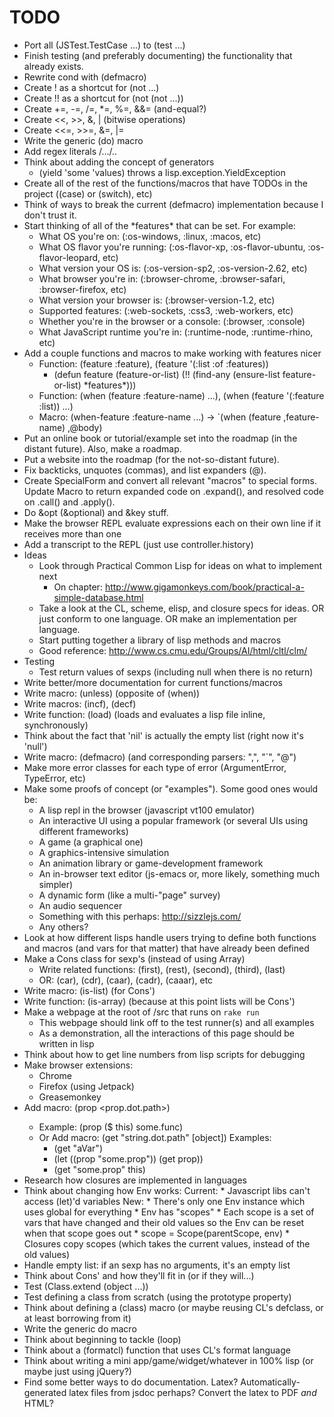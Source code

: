 # TODO

* Port all (JSTest.TestCase ...) to (test ...)
* Finish testing (and preferably documenting) the functionality that already exists.
* Rewrite cond with (defmacro)
* Create ! as a shortcut for (not ...)
* Create !! as a shortcut for (not (not ...))
* Create +=, -=, /=, *=, %=, &&= (and-equal?)
* Create <<, >>, &, | (bitwise operations)
* Create <<=, >>=, &=, |=
* Write the generic (do) macro
* Add regex literals /.../..
* Think about adding the concept of generators
  * (yield 'some 'values) throws a lisp.exception.YieldException
* Create all of the rest of the functions/macros that have TODOs in the project ((case) or (switch), etc)
* Think of ways to break the current (defmacro) implementation because I don't trust it.
* Start thinking of all of the \*features* that can be set. For example:
  * What OS you're on: (:os-windows, :linux, :macos, etc)
  * What OS flavor you're running: (:os-flavor-xp, :os-flavor-ubuntu, :os-flavor-leopard, etc)
  * What version your OS is: (:os-version-sp2, :os-version-2.62, etc)
  * What browser you're in: (:browser-chrome, :browser-safari, :browser-firefox, etc)
  * What version your browser is: (:browser-version-1.2, etc)
  * Supported features: (:web-sockets, :css3, :web-workers, etc)
  * Whether you're in the browser or a console: (:browser, :console)
  * What JavaScript runtime you're in: (:runtime-node, :runtime-rhino, etc)
* Add a couple functions and macros to make working with features nicer
  * Function: (feature :feature), (feature '(:list :of :features))
    * (defun feature (feature-or-list)
        (!! (find-any (ensure-list feature-or-list) \*features*)))
  * Function: (when (feature :feature-name) ...), (when (feature '(:feature :list)) ...)
  * Macro: (when-feature :feature-name ...) -> `(when (feature ,feature-name) ,@body)
* Put an online book or tutorial/example set into the roadmap (in the distant future). Also, make a roadmap.
* Put a website into the roadmap (for the not-so-distant future).
* Fix backticks, unquotes (commas), and list expanders (@).
* Create SpecialForm and convert all relevant "macros" to special forms. Update Macro to return expanded code on .expand(), and resolved code on .call() and .apply().
* Do &opt (&optional) and &key stuff.
* Make the browser REPL evaluate expressions each on their own line if it receives more than one
* Add a transcript to the REPL (just use controller.history)
* Ideas
    * Look through Practical Common Lisp for ideas on what to implement next
        * On chapter: http://www.gigamonkeys.com/book/practical-a-simple-database.html
    * Take a look at the CL, scheme, elisp, and closure specs for ideas. OR just conform to one language. OR make an implementation per language.
	* Start putting together a library of lisp methods and macros
	* Good reference: http://www.cs.cmu.edu/Groups/AI/html/cltl/clm/
* Testing
	* Test return values of sexps (including null when there is no return)
* Write better/more documentation for current functions/macros
* Write macro: (unless) (opposite of (when))
* Write macros: (incf), (decf)
* Write function: (load) (loads and evaluates a lisp file inline, synchronously)
* Think about the fact that 'nil' is actually the empty list (right now it's 'null')
* Write macro: (defmacro) (and corresponding parsers: ",", "`", "@")
* Make more error classes for each type of error (ArgumentError, TypeError, etc)
* Make some proofs of concept (or "examples"). Some good ones would be:
	* A lisp repl in the browser (javascript vt100 emulator)
	* An interactive UI using a popular framework (or several UIs using different frameworks)
	* A game (a graphical one)
	* A graphics-intensive simulation
	* An animation library or game-development framework
	* An in-browser text editor (js-emacs or, more likely, something much simpler)
	* A dynamic form (like a multi-"page" survey)
	* An audio sequencer
	* Something with this perhaps: http://sizzlejs.com/
	* Any others?
* Look at how different lisps handle users trying to define both functions and macros (and vars for that matter) that have already been defined
* Make a Cons class for sexp's (instead of using Array)
	* Write related functions: (first), (rest), (second), (third), (last)
	* OR: (car), (cdr), (caar), (cadr), (caaar), etc
* Write macro: (is-list) (for Cons')
* Write function: (is-array) (because at this point lists will be Cons')
* Make a webpage at the root of /src that runs on `rake run`
	* This webpage should link off to the test runner(s) and all examples
	* As a demonstration, all the interactions of this page should be written in lisp
* Think about how to get line numbers from lisp scripts for debugging
* Make browser extensions:
	* Chrome
	* Firefox (using Jetpack)
	* Greasemonkey
* Add macro: (prop <object> <prop.dot.path>)
	* Example: (prop ($ this) some.func)
	* Or Add macro: (get "string.dot.path" [object])
	  Examples:
		- (get "aVar")
		- (let ((prop "some.prop"))
			(get prop))
		- (get "some.prop" this)
* Research how closures are implemented in languages
* Think about changing how Env works:
	Current:
		* Javascript libs can't access (let)'d variables
	New:
		* There's only one Env instance which uses global for everything
		* Env has "scopes"
			* Each scope is a set of vars that have changed and their old values so the Env can be reset when that scope goes out
		* scope = Scope(parentScope, env)
		* Closures copy scopes (which takes the current values, instead of the old values)
* Handle empty list: if an sexp has no arguments, it's an empty list
* Think about Cons' and how they'll fit in (or if they will...)
* Test (Class.extend (object ...))
* Test defining a class from scratch (using the prototype property)
* Think about defining a (class) macro (or maybe reusing CL's defclass, or at least borrowing from it)
* Write the generic do macro
* Think about beginning to tackle (loop)
* Think about a (formatcl) function that uses CL's format language
* Think about writing a mini app/game/widget/whatever in 100% lisp (or maybe just using jQuery?)
* Find some better ways to do documentation. Latex? Automatically-generated latex files from jsdoc perhaps? Convert the latex to PDF _and_ HTML?
